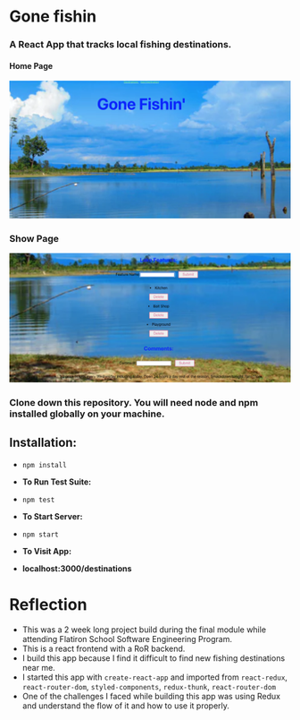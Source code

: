 # Gone fishin 
### A React App that tracks local fishing destinations. 

#### Home Page
![Home Page](public/HomePage.png)

### Show Page 
![Show Page](public/Detail.png)

### Clone down this repository. You will need node and npm installed globally on your machine.

## Installation:

- `npm install`

- **To Run Test Suite:**

- `npm test`

- **To Start Server:**

- `npm start`

- **To Visit App:**

- **localhost:3000/destinations**

# Reflection 
- This was a 2 week long project build during the final module while attending Flatiron School Software Engineering Program. 
- This is a react frontend with a RoR backend.
- I build this app because I find it difficult to find new fishing destinations near me. 
- I started this app with `create-react-app` and imported from `react-redux`, `react-router-dom`, `styled-components`, `redux-thunk`, `react-router-dom`
- One of the challenges I faced while building this app was using Redux and understand the flow of it and how to use it properly. 

